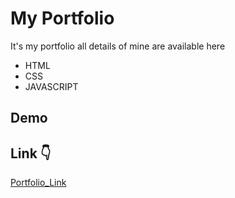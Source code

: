 # My Portfolio

It's my portfolio all details of mine are available here
 
 * HTML
 * CSS
 * JAVASCRIPT

## Demo

## Link :point_down:
[Portfolio_Link](https://patilchetan25.github.io/My_Portfolio/)
